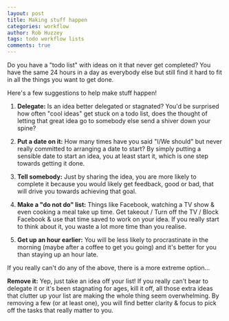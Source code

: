 ```yaml
---
layout: post
title: Making stuff happen
categories: workflow
author: Rob Huzzey
tags: todo workflow lists
comments: true
---
```


Do you have a "todo list" with ideas on it that never get completed? You have the same 24 hours in a day as everybody else but still find it hard to fit in all the things you want to get done.

Here's a few suggestions to help make stuff happen!

1. **Delegate:** Is an idea better delegated or stagnated? You'd be surprised how often "cool ideas" get stuck on a todo list, does the thought of letting that great idea go to somebody else send a shiver down your spine?

2. **Put a date on it:** How many times have you said "I/We should" but never really committed to arranging a date to start? By simply putting a sensible date to start an idea, you at least start it, which is one step towards getting it done.

3. **Tell somebody:** Just by sharing the idea, you are more likely to complete it because you would likely get feedback, good or bad, that will drive you towards achieving that goal.

4. **Make a "do not do" list:** Things like Facebook, watching a TV show & even cooking a meal take up time. Get takeout / Turn off the TV / Block Facebook & use that time saved to work on your idea. If you really start to think about it, you waste a lot more time than you realise.

5. **Get up an hour earlier:** You will be less likely to procrastinate in the morning (maybe after a coffee to get you going) and it's better for you than staying up an hour late.


If you really can't do any of the above, there is a more extreme option…

**Remove it:** Yep, just take an idea off your list! If you really can't bear to delegate it or it's been stagnating for ages, kill it off, all those extra ideas that clutter up your list are making the whole thing seem overwhelming. By removing a few (or at least one), you will find better clarity & focus to pick off the tasks that really matter to you.
